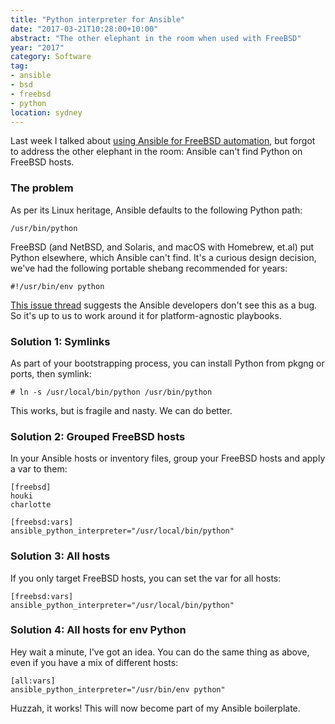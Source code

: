 ```yaml
---
title: "Python interpreter for Ansible"
date: "2017-03-21T10:28:00+10:00"
abstract: "The other elephant in the room when used with FreeBSD"
year: "2017"
category: Software
tag:
- ansible
- bsd
- freebsd
- python
location: sydney
---
```

Last week I talked about [using Ansible for FreeBSD automation], but forgot to address the other elephant in the room: Ansible can't find Python on FreeBSD hosts.

### The problem

As per its Linux heritage, Ansible defaults to the following Python path:

    /usr/bin/python

FreeBSD (and NetBSD, and Solaris, and macOS with Homebrew, et.al) put Python elsewhere, which Ansible can't find. It's a curious design decision, we've had the following portable shebang recommended for years:

    #!/usr/bin/env python

[This issue thread] suggests the Ansible developers don't see this as a bug. So it's up to us to work around it for platform-agnostic playbooks.

### Solution 1: Symlinks

As part of your bootstrapping process, you can install Python from pkgng or ports, then symlink:

    # ln -s /usr/local/bin/python /usr/bin/python

This works, but is fragile and nasty. We can do better.

### Solution 2: Grouped FreeBSD hosts

In your Ansible hosts or inventory files, group your FreeBSD hosts and apply a var to them:

    [freebsd]
    houki
    charlotte

    [freebsd:vars]
    ansible_python_interpreter="/usr/local/bin/python"

### Solution 3: All hosts

If you only target FreeBSD hosts, you can set the var for all hosts:

    [freebsd:vars]
    ansible_python_interpreter="/usr/local/bin/python"

### Solution 4: All hosts for env Python

Hey wait a minute, I've got an idea. You can do the same thing as above, even if you have a mix of different hosts:

    [all:vars]
    ansible_python_interpreter="/usr/bin/env python"

Huzzah, it works! This will now become part of my Ansible boilerplate.

[This issue thread]: https://github.com/ansible/ansible/issues/6345 "Introduce ANSIBLE_PYTHON_INTERPRETER env variable"
[using Ansible for FreeBSD automation]: https://rubenerd.com/ansible-on-freebsd/ "Ansible with FreeBSD"

